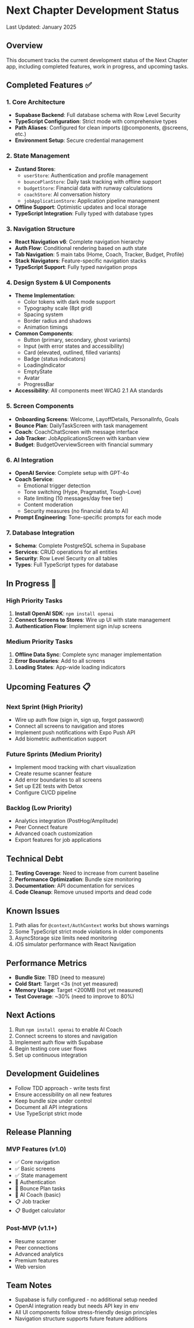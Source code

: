 # Next Chapter Development Status

Last Updated: January 2025

## Overview
This document tracks the current development status of the Next Chapter app, including completed features, work in progress, and upcoming tasks.

## Completed Features ✅

### 1. Core Architecture
- **Supabase Backend**: Full database schema with Row Level Security
- **TypeScript Configuration**: Strict mode with comprehensive types
- **Path Aliases**: Configured for clean imports (@components, @screens, etc.)
- **Environment Setup**: Secure credential management

### 2. State Management
- **Zustand Stores**: 
  - `userStore`: Authentication and profile management
  - `bouncePlanStore`: Daily task tracking with offline support
  - `budgetStore`: Financial data with runway calculations
  - `coachStore`: AI conversation history
  - `jobApplicationStore`: Application pipeline management
- **Offline Support**: Optimistic updates and local storage
- **TypeScript Integration**: Fully typed with database types

### 3. Navigation Structure
- **React Navigation v6**: Complete navigation hierarchy
- **Auth Flow**: Conditional rendering based on auth state
- **Tab Navigation**: 5 main tabs (Home, Coach, Tracker, Budget, Profile)
- **Stack Navigators**: Feature-specific navigation stacks
- **TypeScript Support**: Fully typed navigation props

### 4. Design System & UI Components
- **Theme Implementation**:
  - Color tokens with dark mode support
  - Typography scale (8pt grid)
  - Spacing system
  - Border radius and shadows
  - Animation timings
- **Common Components**:
  - Button (primary, secondary, ghost variants)
  - Input (with error states and accessibility)
  - Card (elevated, outlined, filled variants)
  - Badge (status indicators)
  - LoadingIndicator
  - EmptyState
  - Avatar
  - ProgressBar
- **Accessibility**: All components meet WCAG 2.1 AA standards

### 5. Screen Components
- **Onboarding Screens**: Welcome, LayoffDetails, PersonalInfo, Goals
- **Bounce Plan**: DailyTaskScreen with task management
- **Coach**: CoachChatScreen with message interface
- **Job Tracker**: JobApplicationsScreen with kanban view
- **Budget**: BudgetOverviewScreen with financial summary

### 6. AI Integration
- **OpenAI Service**: Complete setup with GPT-4o
- **Coach Service**:
  - Emotional trigger detection
  - Tone switching (Hype, Pragmatist, Tough-Love)
  - Rate limiting (10 messages/day free tier)
  - Content moderation
  - Security measures (no financial data to AI)
- **Prompt Engineering**: Tone-specific prompts for each mode

### 7. Database Integration
- **Schema**: Complete PostgreSQL schema in Supabase
- **Services**: CRUD operations for all entities
- **Security**: Row Level Security on all tables
- **Types**: Full TypeScript types for database

## In Progress 🚧

### High Priority Tasks
1. **Install OpenAI SDK**: `npm install openai`
2. **Connect Screens to Stores**: Wire up UI with state management
3. **Authentication Flow**: Implement sign in/up screens

### Medium Priority Tasks
1. **Offline Data Sync**: Complete sync manager implementation
2. **Error Boundaries**: Add to all screens
3. **Loading States**: App-wide loading indicators

## Upcoming Features 📋

### Next Sprint (High Priority)
- Wire up auth flow (sign in, sign up, forgot password)
- Connect all screens to navigation and stores
- Implement push notifications with Expo Push API
- Add biometric authentication support

### Future Sprints (Medium Priority)
- Implement mood tracking with chart visualization
- Create resume scanner feature
- Add error boundaries to all screens
- Set up E2E tests with Detox
- Configure CI/CD pipeline

### Backlog (Low Priority)
- Analytics integration (PostHog/Amplitude)
- Peer Connect feature
- Advanced coach customization
- Export features for job applications

## Technical Debt
1. **Testing Coverage**: Need to increase from current baseline
2. **Performance Optimization**: Bundle size monitoring
3. **Documentation**: API documentation for services
4. **Code Cleanup**: Remove unused imports and dead code

## Known Issues
1. Path alias for `@context/AuthContext` works but shows warnings
2. Some TypeScript strict mode violations in older components
3. AsyncStorage size limits need monitoring
4. iOS simulator performance with React Navigation

## Performance Metrics
- **Bundle Size**: TBD (need to measure)
- **Cold Start**: Target <3s (not yet measured)
- **Memory Usage**: Target <200MB (not yet measured)
- **Test Coverage**: ~30% (need to improve to 80%)

## Next Actions
1. Run `npm install openai` to enable AI Coach
2. Connect screens to stores and navigation
3. Implement auth flow with Supabase
4. Begin testing core user flows
5. Set up continuous integration

## Development Guidelines
- Follow TDD approach - write tests first
- Ensure accessibility on all new features
- Keep bundle size under control
- Document all API integrations
- Use TypeScript strict mode

## Release Planning
### MVP Features (v1.0)
- ✅ Core navigation
- ✅ Basic screens
- ✅ State management
- 🚧 Authentication
- 🚧 Bounce Plan tasks
- 🚧 AI Coach (basic)
- 📋 Job tracker
- 📋 Budget calculator

### Post-MVP (v1.1+)
- Resume scanner
- Peer connections
- Advanced analytics
- Premium features
- Web version

## Team Notes
- Supabase is fully configured - no additional setup needed
- OpenAI integration ready but needs API key in env
- All UI components follow stress-friendly design principles
- Navigation structure supports future feature additions